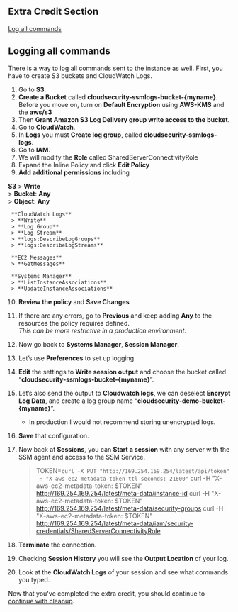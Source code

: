 ## Extra Credit Section
[Log all commands](#logging-all-commands)

## Logging all commands
There is a way to log all commands sent to the instance as well. First, you have to create S3 buckets and CloudWatch Logs.

1.    Go to **S3**.
2.    **Create a Bucket** called **cloudsecurity-ssmlogs-bucket-{myname}**. Before you move on, turn on **Default Encryption** using **AWS-KMS** and the **aws/s3**
3.    Then **Grant Amazon S3 Log Delivery group write access to the bucket**.
4.    Go to **CloudWatch**.
5.    In **Logs** you must **Create log group**, called **cloudsecurity-ssmlogs-logs**.
6.    Go to **IAM**.
7.    We will modify the **Role** called SharedServerConnectivityRole
8.    Expand the Inline Policy and click **Edit Policy**
9.    **Add additional permissions** including

[//]: # (Comment: To make linebreaks work here, you have to have two invisible spaces after each line.)
  	 **S3**
	 > **Write**   
	 > **Bucket**: **Any**   
	 > **Object**: **Any**

  	 **CloudWatch Logs**
	 > **Write**   
	 > **Log Group**   
	 > **Log Stream**   
	 > **logs:DescribeLogGroups**   
	 > **logs:DescribeLogStreams**   

  	 **EC2 Messages**
	 > **GetMessages**   

	 **Systems Manager**
	 > **ListInstanceAssociations**   
	 > **UpdateInstanceAssociations**   

10.    **Review the policy** and **Save Changes**
11.    If there are any errors, go to **Previous** and keep adding **Any** to the resources the policy requires defined.  
_This can be more restrictive in a production environment._
12.    Now go back to **Systems Manager**, **Session Manager**.
13.    Let’s use **Preferences** to set up logging.
14.    **Edit** the settings to **Write session output** and choose the bucket called “**cloudsecurity-ssmlogs-bucket-{myname}**”. 
15.    Let’s also send the output to **Cloudwatch logs**, we can deselect **Encrypt Log Data**, and create a log group name “**cloudsecurity-demo-bucket-{myname}**”.
         * In production I would not recommend storing unencrypted logs.
16.    **Save** that configuration.
17.    Now back at **Sessions**, you can **Start a session** with any server with the SSM agent and access to the SSM Service.

        >  TOKEN=`curl -X PUT "http://169.254.169.254/latest/api/token" -H "X-aws-ec2-metadata-token-ttl-seconds: 21600"`
        >  curl -H "X-aws-ec2-metadata-token: $TOKEN"  http://169.254.169.254/latest/meta-data/instance-id
        >  curl -H "X-aws-ec2-metadata-token: $TOKEN"  http://169.254.169.254/latest/meta-data/security-groups
        >  curl -H "X-aws-ec2-metadata-token: $TOKEN"  http://169.254.169.254/latest/meta-data/iam/security-credentials/SharedServerConnectivityRole

18.    **Terminate** the connection.
19.    Checking **Session History** you will see the **Output Location** of your log.
20.    Look at the **CloudWatch Logs** of your session and see what commands you typed.

Now that you've completed the extra credit, you should continue to [continue with cleanup](./cleanup.md).
